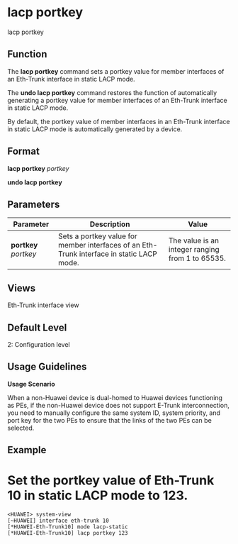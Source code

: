 lacp portkey
============

lacp portkey

Function
--------



The **lacp portkey** command sets a portkey value for member interfaces of an Eth-Trunk interface in static LACP mode.

The **undo lacp portkey** command restores the function of automatically generating a portkey value for member interfaces of an Eth-Trunk interface in static LACP mode.



By default, the portkey value of member interfaces in an Eth-Trunk interface in static LACP mode is automatically generated by a device.


Format
------

**lacp portkey** *portkey*

**undo lacp portkey**


Parameters
----------

| Parameter | Description | Value |
| --- | --- | --- |
| **portkey** *portkey* | Sets a portkey value for member interfaces of an Eth-Trunk interface in static LACP mode. | The value is an integer ranging from 1 to 65535. |



Views
-----

Eth-Trunk interface view


Default Level
-------------

2: Configuration level


Usage Guidelines
----------------

**Usage Scenario**



When a non-Huawei device is dual-homed to Huawei devices functioning as PEs, if the non-Huawei device does not support E-Trunk interconnection, you need to manually configure the same system ID, system priority, and port key for the two PEs to ensure that the links of the two PEs can be selected.




Example
-------

# Set the portkey value of Eth-Trunk 10 in static LACP mode to 123.
```
<HUAWEI> system-view
[~HUAWEI] interface eth-trunk 10
[*HUAWEI-Eth-Trunk10] mode lacp-static
[*HUAWEI-Eth-Trunk10] lacp portkey 123

```